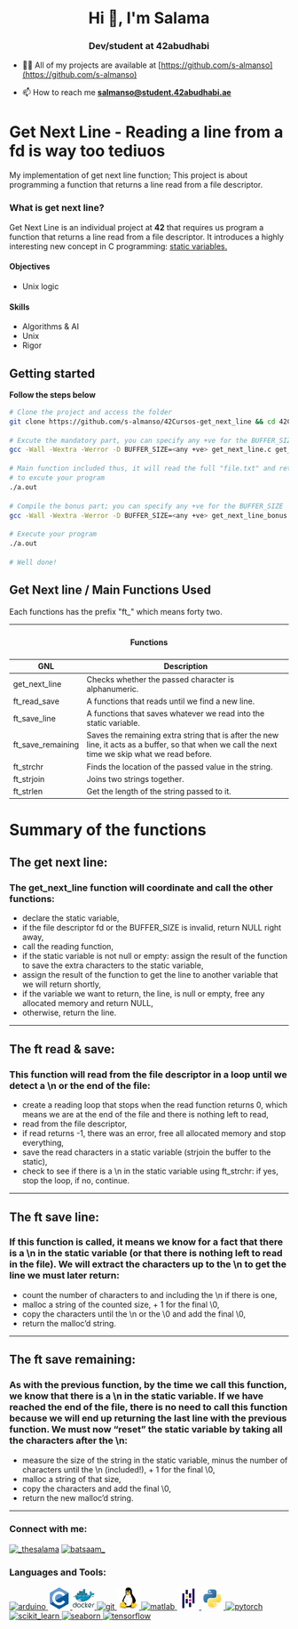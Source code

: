 <h1 align="center">Hi 👋, I'm Salama</h1>
<h3 align="center">Dev/student at 42abudhabi</h3>

- 👨‍💻 All of my projects are available at [https://github.com/s-almanso](https://github.com/s-almanso)

- 📫 How to reach me **salmanso@student.42abudhabi.ae**

# Get Next Line - Reading a line from a fd is way too tediuos
My implementation of get next line function; This project is about programming a function that returns a line read from a file descriptor.

### What is get next line?
Get Next Line is an individual project at <b>42</b> that requires us program a function that returns a line read from a file descriptor. It introduces a highly interesting new concept in C programming: <a href="https://www.geeksforgeeks.org/static-variables-in-c/">static variables.</a>


#### Objectives
- Unix logic

#### Skills
- Algorithms & AI
- Unix
- Rigor

## Getting started
**Follow the steps below**
```bash
# Clone the project and access the folder
git clone https://github.com/s-almanso/42Cursos-get_next_line && cd 42Cursos-get_next_line/

# Excute the mandatory part, you can specify any +ve for the BUFFER_SIZE
gcc -Wall -Wextra -Werror -D BUFFER_SIZE=<any +ve> get_next_line.c get_next_line.h get_next_line_utils.c

# Main function included thus, it will read the full "file.txt" and return it line by line
# to excute your program
./a.out

# Compile the bonus part; you can specify any +ve for the BUFFER_SIZE
gcc -Wall -Wextra -Werror -D BUFFER_SIZE=<any +ve> get_next_line_bonus.c get_next_line_bonus.h get_next_line_utils_bonus.c

# Execute your program
./a.out

# Well done!
```

## Get Next line / Main Functions Used
Each functions has the prefix "ft_" which means forty two.

<table>
    <thead>
        <tr>
            <th colspan=3><h4>Functions
        </tr>
        <tr>
            <th>GNL</th>
            <th>Description</th>
        </tr>
    </thead>
    <tbody>
        <tr>
            <td><a>get_next_line</a></td>
            <td>Checks whether the passed character is alphanumeric.</td>
        </tr>
        <tr>
            <td><a>ft_read_save</a></td>
            <td>A functions that reads until we find a new line.</td>
        </tr>
        <tr>
            <td><a>ft_save_line</a></td>
            <td>A functions that saves whatever we read into the static variable.</td>
        </tr>
        <tr>
            <td><a>ft_save_remaining</a></td>
            <td>Saves the remaining extra string that is after the new line, it acts as a buffer, so that when we call the next time we skip what we read before.</td>
        </tr>
        <tr>
            <td><a>ft_strchr</a></td>
            <td>Finds the location of the passed value in the string.</td>
        </tr>
        <tr>
            <td><a>ft_strjoin</a></td>
            <td>Joins two strings together.</td>
        </tr>
        <tr>
            <td><a>ft_strlen</a></td>
            <td>Get the length of the string passed to it.</td>
        </tr>
    </tbody>
</table>

# Summary of the functions
## The get next line:

### The get_next_line function will coordinate and call the other functions:

- declare the static variable,
- if the file descriptor fd or the BUFFER_SIZE is invalid, return NULL right away,
- call the reading function,
- if the static variable is not null or empty:
assign the result of the function to save the extra characters to the static variable,
- assign the result of the function to get the line to another variable that we will return shortly,
- if the variable we want to return, the line, is null or empty, free any allocated memory and return NULL,
- otherwise, return the line.

---
## The ft read & save:

### This function will read from the file descriptor in a loop until we detect a \n or the end of the file:

- create a reading loop that stops when the read function returns 0, which means we are at the end of the file and there is nothing left to read,
- read from the file descriptor,
- if read returns -1, there was an error, free all allocated memory and stop everything,
- save the read characters in a static variable (strjoin the buffer to the static),
- check to see if there is a \n in the static variable using ft_strchr: if yes, stop the loop, if no, continue.

---
## The ft save line:

### If this function is called, it means we know for a fact that there is a \n in the static variable (or that there is nothing left to read in the file). We will extract the characters up to the \n to get the line we must later return:

- count the number of characters to and including the \n if there is one,
- malloc a string of the counted size, + 1 for the final \0,
- copy the characters until the \n or the \0 and add the final \0,
- return the malloc’d string.

---

## The ft save remaining:

### As with the previous function, by the time we call this function, we know that there is a \n in the static variable. If we have reached the end of the file, there is no need to call this function because we will end up returning the last line with the previous function. We must now “reset” the static variable by taking all the characters after the \n:

- measure the size of the string in the static variable, minus the number of characters until the \n (included!), + 1 for the final \0,
- malloc a string of that size,
- copy the characters and add the final \0,
- return the new malloc’d string.

---
<h3 align="left">Connect with me:</h3>
<p align="left">
<a href="https://twitter.com/_thesalama" target="blank"><img align="center" src="https://raw.githubusercontent.com/rahuldkjain/github-profile-readme-generator/master/src/images/icons/Social/twitter.svg" alt="_thesalama" height="30" width="40" /></a>
<a href="https://instagram.com/batsaam_" target="blank"><img align="center" src="https://raw.githubusercontent.com/rahuldkjain/github-profile-readme-generator/master/src/images/icons/Social/instagram.svg" alt="batsaam_" height="30" width="40" /></a>
</p>

<h3 align="left">Languages and Tools:</h3>
<p align="left"> <a href="https://www.arduino.cc/" target="_blank" rel="noreferrer"> <img src="https://cdn.worldvectorlogo.com/logos/arduino-1.svg" alt="arduino" width="40" height="40"/> </a> <a href="https://www.cprogramming.com/" target="_blank" rel="noreferrer"> <img src="https://raw.githubusercontent.com/devicons/devicon/master/icons/c/c-original.svg" alt="c" width="40" height="40"/> </a> <a href="https://www.docker.com/" target="_blank" rel="noreferrer"> <img src="https://raw.githubusercontent.com/devicons/devicon/master/icons/docker/docker-original-wordmark.svg" alt="docker" width="40" height="40"/> </a> <a href="https://git-scm.com/" target="_blank" rel="noreferrer"> <img src="https://www.vectorlogo.zone/logos/git-scm/git-scm-icon.svg" alt="git" width="40" height="40"/> </a> <a href="https://www.linux.org/" target="_blank" rel="noreferrer"> <img src="https://raw.githubusercontent.com/devicons/devicon/master/icons/linux/linux-original.svg" alt="linux" width="40" height="40"/> </a> <a href="https://www.mathworks.com/" target="_blank" rel="noreferrer"> <img src="https://upload.wikimedia.org/wikipedia/commons/2/21/Matlab_Logo.png" alt="matlab" width="40" height="40"/> </a> <a href="https://pandas.pydata.org/" target="_blank" rel="noreferrer"> <img src="https://raw.githubusercontent.com/devicons/devicon/2ae2a900d2f041da66e950e4d48052658d850630/icons/pandas/pandas-original.svg" alt="pandas" width="40" height="40"/> </a> <a href="https://www.python.org" target="_blank" rel="noreferrer"> <img src="https://raw.githubusercontent.com/devicons/devicon/master/icons/python/python-original.svg" alt="python" width="40" height="40"/> </a> <a href="https://pytorch.org/" target="_blank" rel="noreferrer"> <img src="https://www.vectorlogo.zone/logos/pytorch/pytorch-icon.svg" alt="pytorch" width="40" height="40"/> </a> <a href="https://scikit-learn.org/" target="_blank" rel="noreferrer"> <img src="https://upload.wikimedia.org/wikipedia/commons/0/05/Scikit_learn_logo_small.svg" alt="scikit_learn" width="40" height="40"/> </a> <a href="https://seaborn.pydata.org/" target="_blank" rel="noreferrer"> <img src="https://seaborn.pydata.org/_images/logo-mark-lightbg.svg" alt="seaborn" width="40" height="40"/> </a> <a href="https://www.tensorflow.org" target="_blank" rel="noreferrer"> <img src="https://www.vectorlogo.zone/logos/tensorflow/tensorflow-icon.svg" alt="tensorflow" width="40" height="40"/> </a> </p>


